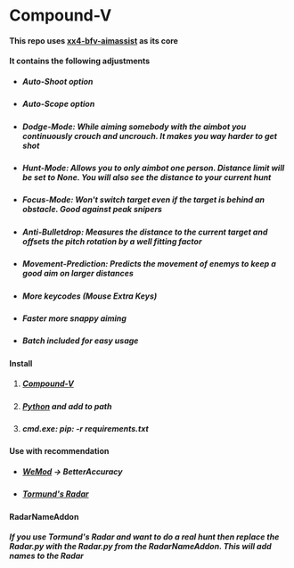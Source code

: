 # Compound-V

#### This repo uses [xx4-bfv-aimassist](https://github.com/exex4/xx4-bfv-aimassist) as its core  

#### It contains the following adjustments  

- ##### Auto-Shoot option

- ##### Auto-Scope option

- ##### Dodge-Mode: While aiming somebody with the aimbot you continuously crouch and uncrouch. It makes you way harder to get shot

- ##### Hunt-Mode: Allows you to only aimbot one person. Distance limit will be set to None. You will also see the distance to your current hunt

- ##### Focus-Mode: Won't switch target even if the target is behind an obstacle. Good against peak snipers

- ##### Anti-Bulletdrop: Measures the distance to the current target and offsets the pitch rotation by a well fitting factor

- ##### Movement-Prediction: Predicts the movement of enemys to keep a good aim on larger distances

- ##### More keycodes (Mouse Extra Keys)

- ##### Faster more snappy aiming

- ##### Batch included for easy usage  

#### Install

1. ##### [Compound-V](https://minhaskamal.github.io/DownGit/#/home?url=https://github.com/FMotalleb/Compound-V)

2. ##### [Python](https://www.python.org/downloads/) and add to path

3. ##### cmd.exe: pip: -r requirements.txt

#### Use with recommendation

- ##### [WeMod](https://www.wemod.com/de) -> BetterAccuracy

- ##### [Tormund's Radar](https://minhaskamal.github.io/DownGit/#/home?url=https://github.com/70RMUND/Tormund-BFV-Radar)

#### RadarNameAddon

##### If you use Tormund's Radar and want to do a real hunt then replace the Radar.py with the Radar.py from the RadarNameAddon. This will add names to the Radar
